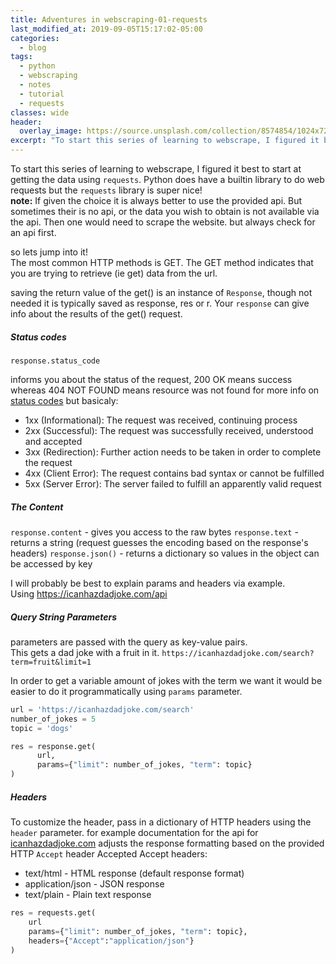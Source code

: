 ```yaml
---
title: Adventures in webscraping-01-requests
last_modified_at: 2019-09-05T15:17:02-05:00
categories:
  - blog
tags:
  - python
  - webscraping
  - notes
  - tutorial
  - requests
classes: wide
header:
  overlay_image: https://source.unsplash.com/collection/8574854/1024x720
excerpt: "To start this series of learning to webscrape, I figured it best to start at getting the data using `requests`"
---
```

To start this series of learning to webscrape, I figured it best to start at getting the data using `requests`.
Python does have a builtin library to do web requests but the `requests` library is super nice!<br>
__note:__ If given the choice it is always better to use the provided api. But sometimes their is no api, or the data you wish to obtain is not
available via the api. Then one would need to scrape the website. but always check for an api first.

so lets jump into it!<br>
The most common HTTP methods is GET.
The GET method indicates that you are trying to retrieve (ie get) data from the url.

saving the return value of the get() is an instance of `Response`, though not needed  it is typically
saved as response, res or r.
Your  `response` can give info about the results of the get() request.

##### Status codes
`response.status_code`

informs you about the status of the request, 200 OK means success whereas 404 NOT FOUND means resource was not found for more info on [status codes](https://en.wikipedia.org/wiki/List_of_HTTP_status_codes) but basicaly:
- 1xx (Informational): The request was received, continuing process
- 2xx (Successful): The request was successfully received, understood and accepted
- 3xx (Redirection): Further action needs to be taken in order to complete the request
- 4xx (Client Error): The request contains bad syntax or cannot be fulfilled
- 5xx (Server Error): The server failed to fulfill an apparently valid request

##### The Content
`response.content` - gives you access to the raw bytes
`response.text` - returns a string (request guesses the encoding based on the response's headers)
`response.json()` - returns a dictionary so values in the object can be accessed by key

I will probably be best to explain params and headers via example.<br>
Using https://icanhazdadjoke.com/api

##### Query String Parameters
parameters are passed with the query as key-value pairs.<br>
This gets a dad joke with a fruit in it.
`https://icanhazdadjoke.com/search?term=fruit&limit=1`

In order to get a variable amount of jokes with the term we want it would be easier
to do it programmatically using `params` parameter.
```python
url = 'https://icanhazdadjoke.com/search'
number_of_jokes = 5
topic = 'dogs'

res = response.get(
      url,
      params={"limit": number_of_jokes, "term": topic}
)
```

##### Headers
To customize the header, pass in a dictionary of HTTP headers using the `header` parameter.
for example documentation for the api for [icanhazdadjoke.com](https://icanhazdadjoke.com/api)
adjusts the response formatting based on the provided HTTP `Accept` header
Accepted Accept headers:

- text/html - HTML response (default response format)
- application/json - JSON response
- text/plain - Plain text response

```python
res = requests.get(
    url
    params={"limit": number_of_jokes, "term": topic},
    headers={"Accept":"application/json"}
)
```

